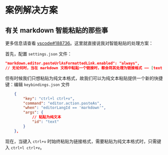 # 案例解决方案

## 有关 markdown 智能粘贴的那些事

更多信息请查看 [vscode#188736](https://github.com/microsoft/vscode/issues/188736)。这里就直接说我对智能粘贴的处理方案：

首先，配置 `settings.json` 文件：

```json
"markdown.editor.pasteUrlAsFormattedLink.enabled": "always",
// 无论何时，当在 markdown 文档中粘贴一个链接时，都会将其处理为链接格式 —— [text](https://github.com/microsoft/vscode/issues/188736)
```

但有时候我们只想粘贴为纯文本格式，故我们可以为纯文本粘贴提供一个新的快捷键：编辑 `keybindings.json` 文件

```json
    {
        "key": "ctrl+l ctrl+v",
        "command": "editor.action.pasteAs",
        "when": "editorLangId == 'markdown'",
        "args": {
            // 粘贴为纯文本
            "id": "text"
        }
    },
```

现在，当键入 `ctrl+v` 时始终粘贴为链接格式，需要粘贴为纯文本格式时，只需键入 `ctrl+l ctrl+v`。
